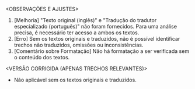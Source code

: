 <OBSERVAÇÕES E AJUSTES>
1. [Melhoria] "Texto original (inglês)" e "Tradução do tradutor especializado (português)" não foram fornecidos. Para uma análise precisa, é necessário ter acesso a ambos os textos.
2. [Erro] Sem os textos originais e traduzidos, não é possível identificar trechos não traduzidos, omissões ou inconsistências.
3. [Comentário sobre Formatação] Não há formatação a ser verificada sem o conteúdo dos textos.

<VERSÃO CORRIGIDA (APENAS TRECHOS RELEVANTES)>
- Não aplicável sem os textos originais e traduzidos.